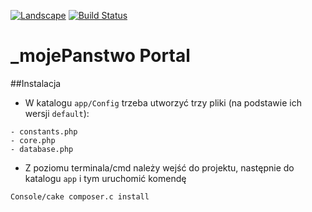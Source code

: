[![Landscape](https://landscape.io/github/epforgpl/_mojePanstwo-Portal/master/landscape.svg)](https://landscape.io/github/epforgpl/_mojePanstwo-Portal)
[![Build Status](https://secure.travis-ci.org/epforgpl/_mojePanstwo-Portal.png?branch=master)](https://travis-ci.org/epforgpl/_mojePanstwo-Portal)

# _mojePanstwo Portal

##Instalacja

* W katalogu `app/Config` trzeba utworzyć trzy pliki (na podstawie ich wersji `default`):

```
- constants.php
- core.php
- database.php
```

* Z poziomu terminala/cmd należy wejść do projektu, następnie do katalogu `app` i tym uruchomić komendę

```
Console/cake composer.c install
```
